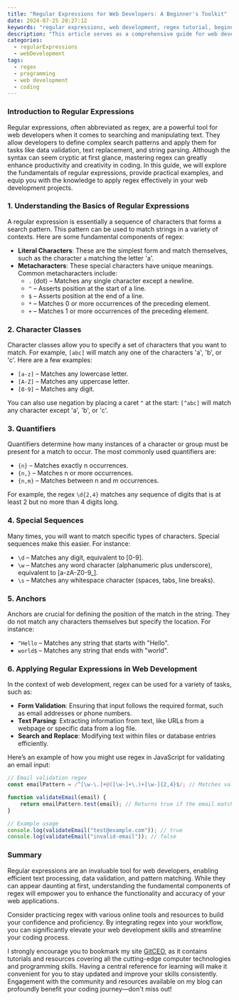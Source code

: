 ```yaml
---
title: "Regular Expressions for Web Developers: A Beginner's Toolkit"
date: 2024-07-25 20:27:12
keywords: "regular expressions, web development, regex tutorial, beginners guide to regex, web developers regex"
description: "This article serves as a comprehensive guide for web developers who are new to regular expressions (regex). It explores the core concepts of regex, provides detailed explanations of commonly used patterns, and offers practical examples to aid understanding. By the end of this article, readers will have a solid foundation in regex, which is essential for data validation, string manipulation, and text processing in web development workflows. This toolkit is designed to equip beginners with the necessary skills to enhance their coding efficiency and accuracy."
categories:
  - regularExpressions
  - webDevelopment
tags:
  - regex
  - programming
  - web development
  - coding
---
```


### Introduction to Regular Expressions

Regular expressions, often abbreviated as regex, are a powerful tool for web developers when it comes to searching and manipulating text. They allow developers to define complex search patterns and apply them for tasks like data validation, text replacement, and string parsing. Although the syntax can seem cryptic at first glance, mastering regex can greatly enhance productivity and creativity in coding. In this guide, we will explore the fundamentals of regular expressions, provide practical examples, and equip you with the knowledge to apply regex effectively in your web development projects. 

<!-- more -->

### 1. Understanding the Basics of Regular Expressions

A regular expression is essentially a sequence of characters that forms a search pattern. This pattern can be used to match strings in a variety of contexts. Here are some fundamental components of regex:

- **Literal Characters**: These are the simplest form and match themselves, such as the character `a` matching the letter 'a'.
- **Metacharacters**: These special characters have unique meanings. Common metacharacters include:
  - `.` (dot) – Matches any single character except a newline.
  - `^` – Asserts position at the start of a line.
  - `$` – Asserts position at the end of a line.
  - `*` – Matches 0 or more occurrences of the preceding element.
  - `+` – Matches 1 or more occurrences of the preceding element.

### 2. Character Classes

Character classes allow you to specify a set of characters that you want to match. For example, `[abc]` will match any one of the characters 'a', 'b', or 'c'. Here are a few examples:

- `[a-z]` – Matches any lowercase letter.
- `[A-Z]` – Matches any uppercase letter.
- `[0-9]` – Matches any digit.

You can also use negation by placing a caret `^` at the start: `[^abc]` will match any character except 'a', 'b', or 'c'.

### 3. Quantifiers

Quantifiers determine how many instances of a character or group must be present for a match to occur. The most commonly used quantifiers are:

- `{n}` – Matches exactly n occurrences.
- `{n,}` – Matches n or more occurrences.
- `{n,m}` – Matches between n and m occurrences.
  
For example, the regex `\d{2,4}` matches any sequence of digits that is at least 2 but no more than 4 digits long.

### 4. Special Sequences

Many times, you will want to match specific types of characters. Special sequences make this easier. For instance:

- `\d` – Matches any digit, equivalent to [0-9].
- `\w` – Matches any word character (alphanumeric plus underscore), equivalent to [a-zA-Z0-9_].
- `\s` – Matches any whitespace character (spaces, tabs, line breaks).

### 5. Anchors

Anchors are crucial for defining the position of the match in the string. They do not match any characters themselves but specify the location. For instance:

- `^Hello` – Matches any string that starts with "Hello".
- `world$` – Matches any string that ends with "world".

### 6. Applying Regular Expressions in Web Development

In the context of web development, regex can be used for a variety of tasks, such as:

- **Form Validation**: Ensuring that input follows the required format, such as email addresses or phone numbers.
- **Text Parsing**: Extracting information from text, like URLs from a webpage or specific data from a log file.
- **Search and Replace**: Modifying text within files or database entries efficiently.

Here’s an example of how you might use regex in JavaScript for validating an email input:

```javascript
// Email validation regex
const emailPattern = /^[\w-\.]+@([\w-]+\.)+[\w-]{2,4}$/; // Matches valid email addresses

function validateEmail(email) {
    return emailPattern.test(email); // Returns true if the email matches the pattern
}

// Example usage
console.log(validateEmail("test@example.com")); // true
console.log(validateEmail("invalid-email")); // false
```

### Summary

Regular expressions are an invaluable tool for web developers, enabling efficient text processing, data validation, and pattern matching. While they can appear daunting at first, understanding the fundamental components of regex will empower you to enhance the functionality and accuracy of your web applications. 

Consider practicing regex with various online tools and resources to build your confidence and proficiency. By integrating regex into your workflow, you can significantly elevate your web development skills and streamline your coding process.

I strongly encourage you to bookmark my site [GitCEO](https://gitceo.com), as it contains tutorials and resources covering all the cutting-edge computer technologies and programming skills. Having a central reference for learning will make it convenient for you to stay updated and improve your skills consistently. Engagement with the community and resources available on my blog can profoundly benefit your coding journey—don't miss out!